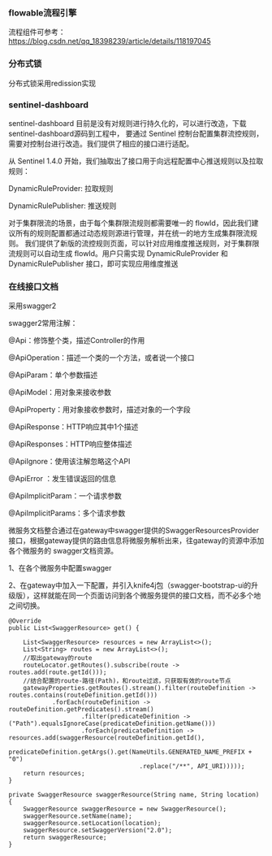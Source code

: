 ### **flowable流程引擎**

流程组件可参考：https://blog.csdn.net/qq_18398239/article/details/118197045

### **分布式锁**

分布式锁采用redission实现

### **sentinel-dashboard**

sentinel-dashboard 目前是没有对规则进行持久化的，可以进行改造，下载sentinel-dashboard源码到工程中，
要通过 Sentinel 控制台配置集群流控规则，需要对控制台进行改造。我们提供了相应的接口进行适配。

从 Sentinel 1.4.0 开始，我们抽取出了接口用于向远程配置中心推送规则以及拉取规则：

DynamicRuleProvider<T>: 拉取规则

DynamicRulePublisher<T>: 推送规则

对于集群限流的场景，由于每个集群限流规则都需要唯一的 flowId，因此我们建议所有的规则配置都通过动态规则源进行管理，并在统一的地方生成集群限流规则。
我们提供了新版的流控规则页面，可以针对应用维度推送规则，对于集群限流规则可以自动生成 flowId。用户只需实现 DynamicRuleProvider 和 DynamicRulePublisher 接口，即可实现应用维度推送


### **在线接口文档**

采用swagger2

swagger2常用注解：

@Api：修饰整个类，描述Controller的作用

@ApiOperation：描述一个类的一个方法，或者说一个接口

@ApiParam：单个参数描述

@ApiModel：用对象来接收参数

@ApiProperty：用对象接收参数时，描述对象的一个字段

@ApiResponse：HTTP响应其中1个描述

@ApiResponses：HTTP响应整体描述

@ApiIgnore：使用该注解忽略这个API

@ApiError ：发生错误返回的信息

@ApiImplicitParam：一个请求参数

@ApiImplicitParams：多个请求参数

微服务文档整合通过在gateway中swagger提供的SwaggerResourcesProvider接口，根据gateway提供的路由信息将微服务解析出来，往gateway的资源中添加各个微服务的
swagger文档资源。

1、在各个微服务中配置swagger

2、在gateway中加入一下配置，并引入knife4j包（swagger-bootstrap-ui的升级版），这样就能在同一个页面访问到各个微服务提供的接口文档，而不必多个地之间切换。

    
    @Override
    public List<SwaggerResource> get() {

        List<SwaggerResource> resources = new ArrayList<>();
        List<String> routes = new ArrayList<>();
        //取出gateway的route
        routeLocator.getRoutes().subscribe(route -> routes.add(route.getId()));
        //结合配置的route-路径(Path)，和route过滤，只获取有效的route节点
        gatewayProperties.getRoutes().stream().filter(routeDefinition -> routes.contains(routeDefinition.getId()))
                .forEach(routeDefinition -> routeDefinition.getPredicates().stream()
                        .filter(predicateDefinition -> ("Path").equalsIgnoreCase(predicateDefinition.getName()))
                        .forEach(predicateDefinition -> resources.add(swaggerResource(routeDefinition.getId(),
                                predicateDefinition.getArgs().get(NameUtils.GENERATED_NAME_PREFIX + "0")
                                        .replace("/**", API_URI)))));
        return resources;
    }
    
    private SwaggerResource swaggerResource(String name, String location) {
        SwaggerResource swaggerResource = new SwaggerResource();
        swaggerResource.setName(name);
        swaggerResource.setLocation(location);
        swaggerResource.setSwaggerVersion("2.0");
        return swaggerResource;
    }



